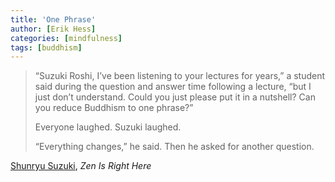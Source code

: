 ```yaml
---
title: 'One Phrase'
author: [Erik Hess]
categories: [mindfulness]
tags: [buddhism]
---
```

> “Suzuki Roshi, I’ve been listening to your lectures for years,” a student said during the question and answer time following a lecture, “but I just don’t understand. Could you just please put it in a nutshell? Can you reduce Buddhism to one phrase?”
> 
> Everyone laughed. Suzuki laughed.
> 
> “Everything changes,” he said. Then he asked for another question.

[Shunryu Suzuki][1], _Zen Is Right Here_

   [1]: http://en.wikipedia.org/wiki/Shunryu_Suzuki
